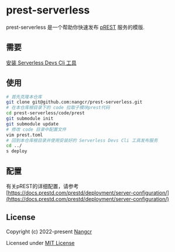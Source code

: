 # prest-serverless

prest-serverless 是一个帮助你快速发布 [pREST](https://github.com/prest/prest) 服务的模版.

## 需要
[安装 Serverless Devs Cli 工具](https://docs.serverless-devs.com/serverless-devs/install)

## 使用

```bash
# 首先克隆本仓库
git clone git@github.com:nangcr/prest-serverless.git
# 在本仓库根目录下的 code 拉取子模块prest代码
cd prest-serverless/code/prest
git submodule init
git submodule update 
# 修改 code 目录中配置文件
vim prest.toml
# 回到本仓库根目录并使用安装好的 Serverless Devs Cli 工具发布服务
cd ../
s deploy
```

## 配置
有关pREST的详细配置，请参考[https://docs.prestd.com/prestd/deployment/server-configuration/](https://docs.prestd.com/prestd/deployment/server-configuration/)

## License

Copyright (c) 2022-present [Nangcr](https://github.com/nangcr)

Licensed under [MIT License](./LICENSE)
